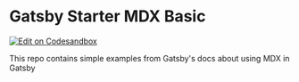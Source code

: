 # Gatsby Starter MDX Basic

[![Edit on Codesandbox](https://codesandbox.io/static/img/play-codesandbox.svg)](https://codesandbox.io/s/github/gillkyle/gatsby-mdx-examples/tree/master/)

This repo contains simple examples from Gatsby's docs about using MDX in Gatsby
